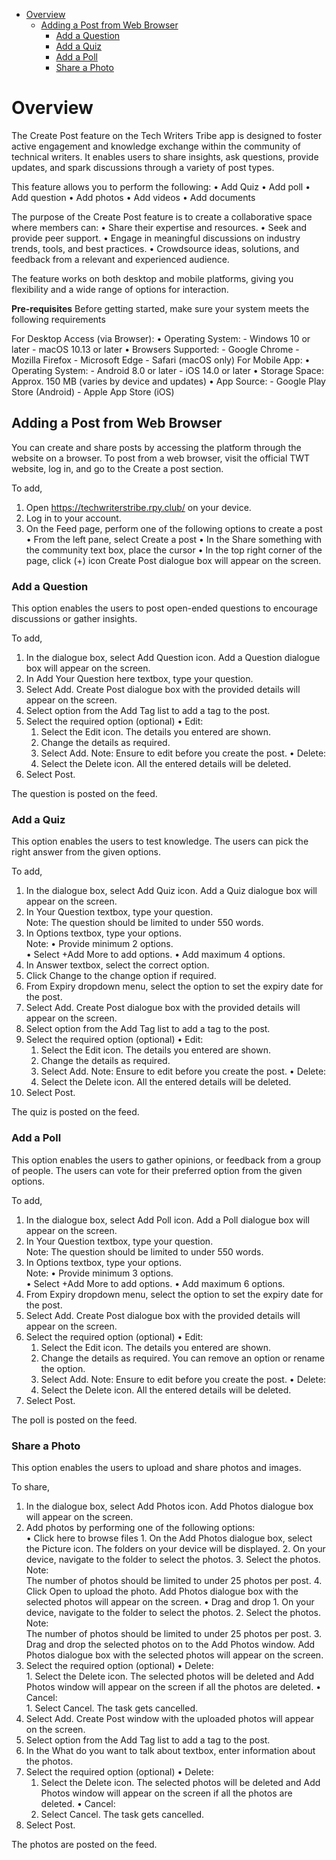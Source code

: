 
- [Overview](#overview)
  - [Adding a Post from Web Browser](#adding-a-post-from-web-browser)
    - [Add a Question](#add-a-question)
    - [Add a Quiz](#add-a-quiz)
    - [Add a Poll](#add-a-poll)
    - [Share a Photo](#share-a-photo)

# Overview
The Create Post feature on the Tech Writers Tribe app is designed to foster active engagement and knowledge exchange within the community of technical writers. It enables users to share insights, ask questions, provide updates, and spark discussions through a variety of post types.  

This feature allows you to perform the following:
    •	Add Quiz 
    •	Add poll
    •	Add question
    •	Add photos 
    •	Add videos
    •	Add documents 

The purpose of the Create Post feature is to create a collaborative space where members can:
    •	Share their expertise and resources.
    •	Seek and provide peer support.
    •	Engage in meaningful discussions on industry trends, tools, and best practices.
    •	Crowdsource ideas, solutions, and feedback from a relevant and experienced audience.

The feature works on both desktop and mobile platforms, giving you flexibility and a wide range of options for interaction.

**Pre-requisites**
Before getting started, make sure your system meets the following requirements 

For Desktop Access (via Browser):
•	Operating System: 
    - Windows 10 or later
    - macOS 10.13 or later
•	Browsers Supported:
    - Google Chrome 
    - Mozilla Firefox
    - Microsoft Edge 
    - Safari (macOS only)
For Mobile App:
•	Operating System:
    - Android 8.0 or later
    - iOS 14.0 or later
•	Storage Space: Approx. 150 MB (varies by device and updates)
•	App Source:
    - Google Play Store (Android)
    - Apple App Store (iOS)

## Adding a Post from Web Browser
You can create and share posts by accessing the platform through the website on a browser.  To post from a web browser, visit the official TWT website, log in, and go to the Create a post section. 

To add, 
1.	Open https://techwriterstribe.rpy.club/ on your device.
2.	Log in to your account. 
3.	On the Feed page, perform one of the following options to create a post
    •	From the left pane, select Create a post
    •	In the Share something with the community text box, place the cursor 
    •	In the top right corner of the page, click (+) icon
Create Post dialogue box will appear on the screen. 


### Add a Question
This option enables the users to post open-ended questions to encourage discussions or gather insights.

To add, 
1.	In the dialogue box, select Add Question icon. 
    Add a Question dialogue box will appear on the screen. 
2.	In Add Your Question here textbox, type your question.   
3.	Select Add. 
    Create Post dialogue box with the provided details will appear on the screen. 
4.	Select option from the Add Tag list to add a tag to the post. 
5.	Select the required option (optional)
    •	Edit: 
    1.	Select the Edit icon.
    The details you entered are shown. 
    2.	Change the details as required.
    3.	Select Add.
    Note: Ensure to edit before you create the post. 
    •	Delete:  
    1.	Select the Delete icon.
    All the entered details will be deleted.
6.	Select Post. 

The question is posted on the feed.

### Add a Quiz
This option enables the users to test knowledge. The users can pick the right answer from the given options.  

To add, 
1.	In the dialogue box, select Add Quiz icon. 
    Add a Quiz dialogue box will appear on the screen. 
2.	In Your Question textbox, type your question.  
    Note: 
    The question should be limited to under 550 words.
3.	In Options textbox, type your options.    
    Note: 
    •	Provide minimum 2 options.  
    •	Select +Add More to add options.
    •	Add maximum 4 options.  
4.	In Answer textbox, select the correct option.  
5.	Click Change to the change option if required.
6.	From Expiry dropdown menu, select the option to set the expiry date for the post.     
7.	Select Add. 
    Create Post dialogue box with the provided details will appear on the screen. 
8.	Select option from the Add Tag list to add a tag to the post.
9.	Select the required option (optional)
    •	Edit: 
    1.	Select the Edit icon.
    The details you entered are shown. 
    2.	Change the details as required.
    3.	Select Add.
    Note: Ensure to edit before you create the post. 
    •	Delete:  
    1.	Select the Delete icon.
    All the entered details will be deleted.
10.	Select Post. 

The quiz is posted on the feed. 

### Add a Poll
This option enables the users to gather opinions, or feedback from a group of people. The users can vote for their preferred option from the given options.

To add, 
1.	In the dialogue box, select Add Poll icon. 
    Add a Poll dialogue box will appear on the screen. 
2.	In Your Question textbox, type your question.  
    Note: 
    The question should be limited to under 550 words.
3.	In Options textbox, type your options.    
    Note: 
    •	Provide minimum 3 options.  
    •	Select +Add More to add options.
    •	Add maximum 6 options.  
4.	From Expiry dropdown menu, select the option to set the expiry date for the post.     
5.	Select Add. 
    Create Post dialogue box with the provided details will appear on the screen. 
6.	Select the required option (optional)
    •	Edit: 
    1.	Select the Edit icon.
    The details you entered are shown. 
    2.	Change the details as required. You can remove an option or rename the option.
    3.	Select Add.
    Note: Ensure to edit before you create the post. 
    •	Delete:  
    1.	Select the Delete icon.
    All the entered details will be deleted.
7.	Select Post. 

The poll is posted on the feed. 

### Share a Photo 
This option enables the users to upload and share photos and images.

To share,  
1.	In the dialogue box, select Add Photos icon. 
    Add Photos dialogue box will appear on the screen. 
2.	Add photos by performing one of the following options:  
    •	Click here to browse files 
        1.	On the Add Photos dialogue box, select the Picture icon.
            The folders on your device will be displayed.
        2.	On your device, navigate to the folder to select the photos.
        3.	Select the photos.
        Note:  
        The number of photos should be limited to under 25 photos per post.
        4.	Click Open to upload the photo. 
        Add Photos dialogue box with the selected photos will appear on the screen. 
    •	Drag and drop
        1. On your device, navigate to the folder to select the photos.
        2. Select the photos.
        Note:  
        The number of photos should be limited to under 25 photos per post.
        3. Drag and drop the selected photos on to the Add Photos window. 
        Add Photos dialogue box with the selected photos will appear on the screen. 
3. 	Select the required option (optional)
    •	Delete:  
        1.	Select the Delete icon.
        The selected photos will be deleted and Add Photos window will appear on the screen if all the photos are deleted.
    •	Cancel:  
        1.	Select Cancel.
        The task gets cancelled. 
4. 	Select Add.
    Create Post window with the uploaded photos will appear on the screen. 
5. 	Select option from the Add Tag list to add a tag to the post. 
6.  In the What do you want to talk about textbox, enter information about the photos.
7. 	Select the required option (optional)
    •	Delete:  
    1.	Select the Delete icon.
    The selected photos will be deleted and Add Photos window will appear on the screen if all the photos are deleted.
    •	Cancel:  
    1. 	Select Cancel.
    The task gets cancelled.  
8. 	Select Post. 

The photos are posted on the feed.

